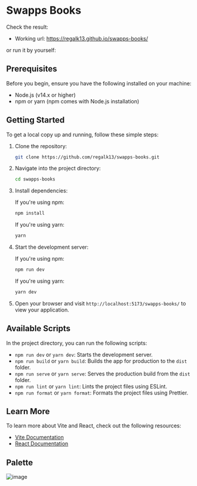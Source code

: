 # Swapps Books

Check the result:
  - Working url: https://regalk13.github.io/swapps-books/

or run it by yourself:

## Prerequisites

Before you begin, ensure you have the following installed on your machine:

- Node.js (v14.x or higher)
- npm or yarn (npm comes with Node.js installation)

## Getting Started

To get a local copy up and running, follow these simple steps:

1. Clone the repository:

   ```bash
   git clone https://github.com/regalk13/swapps-books.git
   ```

2. Navigate into the project directory:

   ```bash
   cd swapps-books
   ```

3. Install dependencies:

   If you're using npm:

   ```bash
   npm install
   ```

   If you're using yarn:

   ```bash
   yarn
   ```

4. Start the development server:

   If you're using npm:

   ```bash
   npm run dev
   ```

   If you're using yarn:

   ```bash
   yarn dev
   ```

5. Open your browser and visit `http://localhost:5173/swapps-books/` to view your application.

## Available Scripts

In the project directory, you can run the following scripts:

- `npm run dev` or `yarn dev`: Starts the development server.
- `npm run build` or `yarn build`: Builds the app for production to the `dist` folder.
- `npm run serve` or `yarn serve`: Serves the production build from the `dist` folder.
- `npm run lint` or `yarn lint`: Lints the project files using ESLint.
- `npm run format` or `yarn format`: Formats the project files using Prettier.

## Learn More

To learn more about Vite and React, check out the following resources:

- [Vite Documentation](https://vitejs.dev/)
- [React Documentation](https://reactjs.org/docs/getting-started.html)


## Palette
![image](https://github.com/regalk13/swapps-books/assets/72028266/23366306-5494-42d5-af4a-f0f3ec718215)
